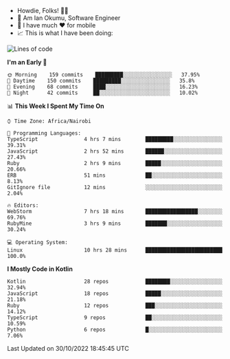 
* Howdie, Folks! 👋🤓
* 🤪 Am Ian Okumu, Software Engineer
* 📱 I have much ❤️ for mobile
* 📈 This is what I have been doing:
  
<!-- <a href="https://otsembo.github.io/OtsemboPortfolio/" style="margin-right:.5%; margin-top=.5%;">
  <img align="center" src="https://github-readme-stats.vercel.app/api/top-langs/?username=otsembo&layout=compact" />
</a> -->

<!--START_SECTION:waka-->
![Lines of code](https://img.shields.io/badge/From%20Hello%20World%20I%27ve%20Written-785%20Thousand%20lines%20of%20code-blue)

**I'm an Early 🐤** 

```text
🌞 Morning    159 commits    █████████░░░░░░░░░░░░░░░░   37.95% 
🌆 Daytime    150 commits    █████████░░░░░░░░░░░░░░░░   35.8% 
🌃 Evening    68 commits     ████░░░░░░░░░░░░░░░░░░░░░   16.23% 
🌙 Night      42 commits     ██░░░░░░░░░░░░░░░░░░░░░░░   10.02%

```


📊 **This Week I Spent My Time On** 

```text
⌚︎ Time Zone: Africa/Nairobi

💬 Programming Languages: 
TypeScript               4 hrs 7 mins        █████████░░░░░░░░░░░░░░░░   39.31% 
JavaScript               2 hrs 52 mins       ██████░░░░░░░░░░░░░░░░░░░   27.43% 
Ruby                     2 hrs 9 mins        █████░░░░░░░░░░░░░░░░░░░░   20.66% 
ERB                      51 mins             ██░░░░░░░░░░░░░░░░░░░░░░░   8.13% 
GitIgnore file           12 mins             ░░░░░░░░░░░░░░░░░░░░░░░░░   2.04%

🔥 Editors: 
WebStorm                 7 hrs 18 mins       █████████████████░░░░░░░░   69.76% 
RubyMine                 3 hrs 9 mins        ███████░░░░░░░░░░░░░░░░░░   30.24%

💻 Operating System: 
Linux                    10 hrs 28 mins      █████████████████████████   100.0%

```

**I Mostly Code in Kotlin** 

```text
Kotlin                   28 repos            ████████░░░░░░░░░░░░░░░░░   32.94% 
JavaScript               18 repos            █████░░░░░░░░░░░░░░░░░░░░   21.18% 
Ruby                     12 repos            ███░░░░░░░░░░░░░░░░░░░░░░   14.12% 
TypeScript               9 repos             ██░░░░░░░░░░░░░░░░░░░░░░░   10.59% 
Python                   6 repos             █░░░░░░░░░░░░░░░░░░░░░░░░   7.06%

```



 Last Updated on 30/10/2022 18:45:45 UTC
<!--END_SECTION:waka-->

<br />
<br />
<br />
<br />
<br />
  
  </div>
<!---
otsembo/otsembo is a ✨ special ✨ repository because its `README.md` (this file) appears on your GitHub profile.
You can click the Preview link to take a look at your changes.
--->
